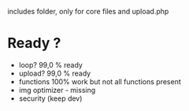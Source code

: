 includes folder, only for core files and upload.php

# Ready ?
- loop?  99,0 % ready
- upload? 99,0 % ready
- functions 100% work but not all functions present
- img optimizer - missing
- security (keep dev)
